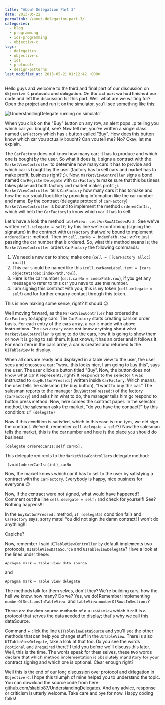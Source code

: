```yaml
---
title: "About Delegation Part 3"
date: 2013-05-22
permalink: /about-delegation-part-3/
categories:
  - blog
  - programming
  - ios-programming
  - objective-c
tags:
  - delegation
  - objective-c
  - ios
  - protocols
  - design-patterns
last_modified_at: 2013-05-22 01:12:42 +0000
---
```


Hello guys and welcome to the third and final part of our discussion on `Objective-C` protocols and delegation. On the last part we had finished our code and left the discussion for this part. Well, what are we waiting for? Open the project and run  it  on the simulator, you'll see something like this:

![UnderstandingDelegate running on simulator](https://codewithshabib.com/assets/images/2013-05-22-about-delegation-part-3/understanding-delegate-running-on-simulator.png)

When you click on the "Buy" button on any row, an alert pops up telling you which car you bought, see? Now tell me, you've written a single class named `CarFactory` which has a button called "Buy". How does this button know which car you actually bought? Can you tell me? No? Okay, let me explain.

The `CarFactory` does not know how many cars it has to produce and which one is bought by the user. So what it does is, it signs a contract with the `MarketViewController` to determine how many cars it has to provide and which car is bought by the user (factory has to sell cars and market has to make profit, business right? ;)). Now, `MarketViewController` signs a bond named `CarRegisterDelegate` with `CarFactory` to make sure that this business takes place and both factory and market makes profit ;). `MarketViewController` tells `CarFactory` how many cars it has to make and how the car should look like by providing information like the car number and name. By the contract (delegate protocol of `CarFactory`) `MarketViewController` is bound to implement the method `orderedCarIs:`, which will help the `CarFactory` to know which car it has to sell.

Let's have a look the method `tableView: cellForRowAtIndexPath`. See we've written `cell.delegate = self;` by this line we're confirming (signing the signature) in the contract with `CarFactory` that we're bound to implement `orderedCars:` method. Then by `cell.carNo = indexPath.row;` we're just passing the car number that is ordered. So, what this method means is; the `MarketViewController` orders `CarFactory` the following commands:

1. We need a new car to show, make one (`cell = [[CarFactory alloc] init]`)
2. This car should be named like this (`cell.carNameLabel.text = [cars objectAtIndex:indexPath.row]`).
3. Here is the car number (`cell.carNo = indexPath.row`), if you get any message to refer to this car you have to use this number.
4. I am signing this contract with you; this is my token (`cell.delegate = self`) and for further enquiry contact through this token.

This is now making some sense, right? It should 😉

Well moving forward, as the `MarketViewContrller` has ordered the `CarFactory` to supply cars. The `CarFactory` starts creating cars on order basis. For each entry of the cars array, a car is made with above instructions. The `CarFactory` does not know anything about what `MarketViewController` is going to do the cars, how it is going to show them or how it is going to sell them. It just knows, it has an order and it follows it. For each item in the cars array, a car is created and returned to the `UITableView` to display.

When all cars are ready and displayed in a table view to the user, the user sees and chooses a car; "wow…this looks nice, I am going to buy this", says the user. The user clicks a button titled "Buy". Now, the button does not know what car it represents, right? It responds to the selector it was instructed to (`buyButtonPressed:`) written inside `CarFactory`. Which means, the user tells the salesman (the buy button), "I want to buy this car." The salesman reports to the manager (`buyButtonPressed:`) of the factory (`CarFactory`) and asks him what to do, the manager tells him go respond to button press method. Now, here comes the contract paper. In the selector method, the salesman asks the market, "do you have the contract?" by this condition: `If (delegate)`

Now if this condition is satisfied, which in this case is true (yes, we did sign the contract. We've it, remember `cell.delegate = self`?) Now the salesman tells the market, this is the car number and here is the place you should do business:

```objc
[delegate orderedCarIs:self.carNo];
```

This delegate redirects to the `MarketViewControllers` delegate method:

```objc
-(void)oderedCarIs:(int)_carNo
```

Now, the market knows which car it has to sell to the user by satisfying a contract with the `CarFactory`. Everybody is happy, nice business for everyone 😉

Now, if the contract were not signed, what would have happened? Comment out the line `cell.delegate = self;` and check for yourself! See? Nothing happens!!!

In the `buyButtonPressed:` method, `if (delegate)` condition fails and `CarFactory` says, sorry mate! You did not sign the damn contract! I won't do anything!!!

Capiche?

Now, remember I said `UITableViewController` by default implements two protocols, `UITableViewDataSource` and `UITableViewDelegate`? Have a look at the lines under these:

```objc
#pragma mark – Table view data source
```

and

```objc
#pragma mark – Table view delegate
```

The methods talk for them selves, don't they? We're building cars, how the hell we know, how many? Do we? Yes, we do! Remember implementing `numberOfSectionsInTableView:` and `tableView:numberOfRowsInSection:`?

These are the data source methods of a `UITableView` which it self is a protocol that serves the data needed to display; that's why we call this dataSource.

Command + click the line `UITableViewDataSource` and you'll see the other methods that can help you change stuff in the `UITableView`. There is also `UITableViewDelegate`, take a look at that too. Do you see the words `@optional` and `@required` there? I told you before we'll discuss this later. Well, this is the time. The words speak for them selves, these two words declare that which method implementation is absolutely mandatory for your contract signing and which one is optional. Clear enough right?

Well this is the end of our long discussion over protocol and delegation in `Objective-C`. I hope this triumph of mine helped you to understand the topic. You can download the source code from here: [github.com/shabib87/UnderstandingDelegates](https://github.com/shabib87/UnderstandingDelegates). And any advice, response or criticism is utterly welcome. Take care and bye for now. Happy coding folks!